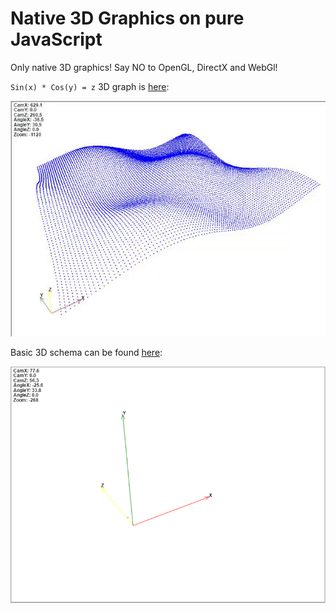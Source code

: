 Native 3D Graphics on pure JavaScript
==================

Only native 3D graphics! Say NO to OpenGL, DirectX and WebGl!

`Sin(x) * Cos(y) = z` 3D graph is [here][2]:

![alt text](https://github.com/dyatchenko/Native_3D_Graphics/blob/master/Javascript_3D_Graphics/graph_sin_cos_sample.gif)

Basic 3D schema can be found [here][1]:

![alt text](https://github.com/dyatchenko/Native_3D_Graphics/blob/master/Javascript_3D_Graphics/index_sample.png)

  [1]: https://rawgit.com/dyatchenko/Native_3D_Graphics/master/Javascript_3D_Graphics/index.html
  [2]: https://rawgit.com/dyatchenko/Native_3D_Graphics/master/Javascript_3D_Graphics/graph_sin_cos.html
